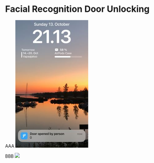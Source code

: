 # Facial Recognition Door Unlocking

AAA
![](/Images/IMG_4441_cropped.jpg)

BBB
![](/Images/Facial_recognition_door_unlock.gif)
